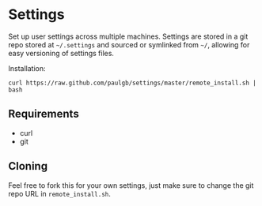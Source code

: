 Settings
========

Set up user settings across multiple machines. Settings are stored in a git repo
stored at `~/.settings` and sourced or symlinked from `~/`, allowing for easy
versioning of settings files.

Installation:

    curl https://raw.github.com/paulgb/settings/master/remote_install.sh | bash

Requirements
------------

- curl
- git

Cloning
-------

Feel free to fork this for your own settings, just make sure to change the git repo URL in `remote_install.sh`.
